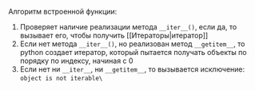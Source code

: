 Алгоритм встроенной функции:

1) Проверяет наличие реализации метода `__iter__()`, если да, то вызывает его, чтобы получить [[Итераторы|итератор]]
2) Если нет  метода `__iter__()`, но реализован метод `__getitem__`, то python создает итератор, который пытается получать объекты по порядку по индексу, начиная с 0
3) Если нет ни `__iter__`, ни `__getitem__`, то вызывается исключение: `object is not iterable\`